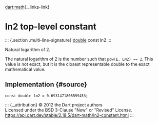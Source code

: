 [dart:math](../dart-math/dart-math-library){._links-link}

ln2 top-level constant
======================

::: {.section .multi-line-signature}
[double](../dart-core/double-class) const ln2
:::

Natural logarithm of 2.

The natural logarithm of 2 is the number such that `pow(E, LN2) == 2`.
This value is not exact, but it is the closest representable double to
the exact mathematical value.

Implementation {#source}
--------------

``` {.language-dart data-language="dart"}
const double ln2 = 0.6931471805599453;
```

::: {._attribution}
© 2012 the Dart project authors\
Licensed under the BSD 3-Clause \"New\" or \"Revised\" License.\
<https://api.dart.dev/stable/2.18.5/dart-math/ln2-constant.html>
:::

